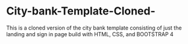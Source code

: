 # City-bank-Template-Cloned-
This is a cloned version of the city bank template consisting of  just the landing and sign in page build with HTML, CSS, and BOOTSTRAP 4
